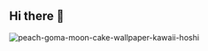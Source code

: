 ## Hi there 👋

<!--
**randommysticalperson/randommysticalperson** is a ✨ _special_ ✨ repository because its `README.md` (this file) appears on your GitHub profile.

Here are some ideas to get you started:

- 🔭 I’m currently working on ...
- 🌱 I’m currently learning ...
- 👯 I’m looking to collaborate on ...
- 🤔 I’m looking for help with ...
- 💬 Ask me about ...
- 📫 How to reach me: ...
- 😄 Pronouns: ...
- ⚡ Fun fact: ...
-->

![peach-goma-moon-cake-wallpaper-kawaii-hoshi](https://github.com/randommysticalperson/randommysticalperson/assets/169622773/2565941f-fe48-4677-ac0c-00fd6171c0d2)
